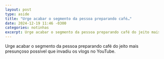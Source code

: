 ```yaml
---
layout: post
type: aside
title: "Urge acabar o segmento da pessoa preparando café…"
date: 2024-12-19 11:46 -0300
categories: notinhas
excerpt: Urge acabar o segmento da pessoa preparando café do jeito mais presunçoso possível que invadiu os vlogs no YouTube.
---
```

Urge acabar o segmento da pessoa preparando café do jeito mais presunçoso possível que invadiu os vlogs no YouTube.